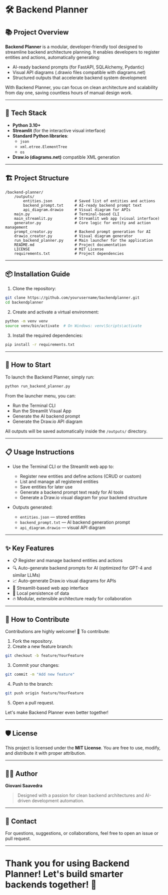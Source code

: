 # 🛠️ Backend Planner

## 📚 Project Overview

**Backend Planner** is a modular, developer-friendly tool designed to streamline backend architecture planning. It enables developers to register entities and actions, automatically generating:

- AI-ready backend prompts (for FastAPI, SQLAlchemy, Pydantic)
- Visual API diagrams (.drawio files compatible with diagrams.net)
- Structured outputs that accelerate backend system development

With Backend Planner, you can focus on clean architecture and scalability from day one, saving countless hours of manual design work.

---

## 🚀 Tech Stack

- **Python 3.10+**
- **Streamlit** (for the interactive visual interface)
- **Standard Python libraries**:
  - `json`
  - `xml.etree.ElementTree`
  - `os`
- **Draw.io (diagrams.net)** compatible XML generation

---

## 🏗️ Project Structure

```
/backend-planner/
    /outputs/
        entities.json          # Saved list of entities and actions
        backend_prompt.txt     # AI-ready backend prompt text
        api_diagram.drawio     # Visual diagram for APIs
    main.py                    # Terminal-based CLI
    main_streamlit.py          # Streamlit web app (visual interface)
    generator.py               # Core logic for entity and action management
    prompt_creator.py          # Backend prompt generation for AI
    drawio_creator.py          # Visual diagram generator
    run_backend_planner.py     # Main launcher for the application
    README.md                  # Project documentation
    LICENSE                    # MIT License
    requirements.txt           # Project dependencies
```

---

## 📦 Installation Guide

1. Clone the repository:

```bash
git clone https://github.com/yourusername/backendplanner.git
cd backendplanner
```

2. Create and activate a virtual environment:

```bash
python -m venv venv
source venv/bin/activate  # On Windows: venv\Scripts\activate
```

3. Install the required dependencies:

```bash
pip install -r requirements.txt
```

---

## 🌟 How to Start

To launch the Backend Planner, simply run:

```bash
python run_backend_planner.py
```

From the launcher menu, you can:

- Run the Terminal CLI
- Run the Streamlit Visual App
- Generate the AI backend prompt
- Generate the Draw.io API diagram

All outputs will be saved automatically inside the `/outputs/` directory.

---

## 📋 Usage Instructions

- Use the Terminal CLI or the Streamlit web app to:
  - Register new entities and define actions (CRUD or custom)
  - List and manage all registered entities
  - Save entities for later use
  - Generate a backend prompt text ready for AI tools
  - Generate a Draw.io visual diagram for your backend structure

- Outputs generated:
  - `entities.json` — stored entities
  - `backend_prompt.txt` — AI backend generation prompt
  - `api_diagram.drawio` — visual API diagram

---

## ✨ Key Features

- 📋 Register and manage backend entities and actions
- 🔍 Auto-generate backend prompts for AI (optimized for GPT-4 and similar LLMs)
- 📈 Auto-generate Draw.io visual diagrams for APIs
- 🎨 Streamlit-based web app interface
- 💾 Local persistence of data
- 🔥 Modular, extensible architecture ready for collaboration

---

## 💪 How to Contribute

Contributions are highly welcome! 🚀
To contribute:

1. Fork the repository.
2. Create a new feature branch:

```bash
git checkout -b feature/YourFeature
```

3. Commit your changes:

```bash
git commit -m "Add new feature"
```

4. Push to the branch:

```bash
git push origin feature/YourFeature
```

5. Open a pull request.

Let's make Backend Planner even better together!

---

## 🛡️ License

This project is licensed under the **MIT License**.
You are free to use, modify, and distribute it with proper attribution.

---

## 👨‍💻 Author

**Giovani Saavedra**

> Designed with a passion for clean backend architectures and AI-driven development automation.

---

## 📨 Contact

For questions, suggestions, or collaborations, feel free to open an issue or pull request.

---

# Thank you for using Backend Planner! Let's build smarter backends together! 🚀